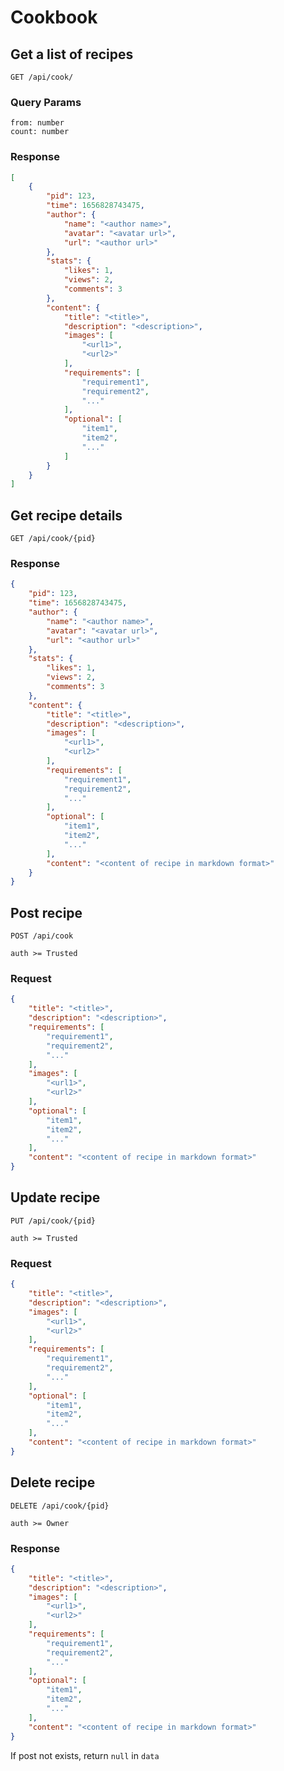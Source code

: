 # Cookbook

## Get a list of recipes
`GET /api/cook/`

### Query Params
```
from: number
count: number
```

### Response
```json
[
    {
        "pid": 123,
        "time": 1656828743475,
        "author": {
            "name": "<author name>",
            "avatar": "<avatar url>",
            "url": "<author url>"
        },
        "stats": {
            "likes": 1,
            "views": 2,
            "comments": 3
        },
        "content": {
            "title": "<title>",
            "description": "<description>",
            "images": [
                "<url1>",
                "<url2>"
            ],
            "requirements": [
                "requirement1",
                "requirement2",
                "..."
            ],
            "optional": [
                "item1",
                "item2",
                "..."
            ]
        }
    }
]
```

## Get recipe details
`GET /api/cook/{pid}`

### Response
```json
{
    "pid": 123,
    "time": 1656828743475,
    "author": {
        "name": "<author name>",
        "avatar": "<avatar url>",
        "url": "<author url>"
    },
    "stats": {
        "likes": 1,
        "views": 2,
        "comments": 3
    },
    "content": {
        "title": "<title>",
        "description": "<description>",
        "images": [
            "<url1>",
            "<url2>"
        ],
        "requirements": [
            "requirement1",
            "requirement2",
            "..."
        ],
        "optional": [
            "item1",
            "item2",
            "..."
        ],
        "content": "<content of recipe in markdown format>"
    }
}
```

## Post recipe
`POST /api/cook`

`auth >= Trusted`

### Request
```json
{
    "title": "<title>",
    "description": "<description>",
    "requirements": [
        "requirement1",
        "requirement2",
        "..."
    ],
    "images": [
        "<url1>",
        "<url2>"
    ],
    "optional": [
        "item1",
        "item2",
        "..."
    ],
    "content": "<content of recipe in markdown format>"
}
```

## Update recipe
`PUT /api/cook/{pid}`

`auth >= Trusted`

### Request
```json
{
    "title": "<title>",
    "description": "<description>",
    "images": [
        "<url1>",
        "<url2>"
    ],
    "requirements": [
        "requirement1",
        "requirement2",
        "..."
    ],
    "optional": [
        "item1",
        "item2",
        "..."
    ],
    "content": "<content of recipe in markdown format>"
}
```

## Delete recipe
`DELETE /api/cook/{pid}`

`auth >= Owner`

### Response

```json
{
    "title": "<title>",
    "description": "<description>",
    "images": [
        "<url1>",
        "<url2>"
    ],
    "requirements": [
        "requirement1",
        "requirement2",
        "..."
    ],
    "optional": [
        "item1",
        "item2",
        "..."
    ],
    "content": "<content of recipe in markdown format>"
}
```

If post not exists, return `null` in `data`
